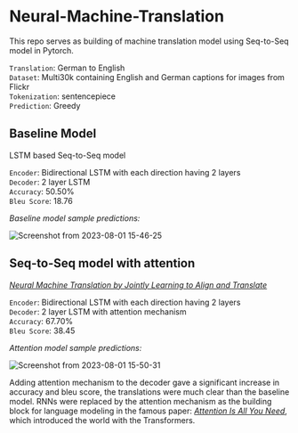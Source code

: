 # Neural-Machine-Translation
This repo serves as building of machine translation model using Seq-to-Seq model in Pytorch.<br>

`Translation`: German to English<br>
`Dataset`: Multi30k containing English and German captions for images from Flickr<br>
`Tokenization`: sentencepiece<br>
`Prediction`: Greedy

## Baseline Model
LSTM based Seq-to-Seq model<br>

`Encoder`: Bidirectional LSTM with each direction having 2 layers <br>
`Decoder`: 2 layer LSTM<br>
`Accuracy`: 50.50%<br>
`Bleu Score`: 18.76<br>

*Baseline model sample predictions:*

![Screenshot from 2023-08-01 15-46-25](https://github.com/maximus-21/Neural-Machine-Translation/assets/98597396/b54f54e4-127a-45b1-917e-17ee5801d448)

## Seq-to-Seq model with attention
*[Neural Machine Translation by Jointly Learning to Align and Translate](https://arxiv.org/abs/1409.0473)*<br>

`Encoder`: Bidirectional LSTM with each direction having 2 layers <br>
`Decoder`: 2 layer LSTM with attention mechanism<br>
`Accuracy`: 67.70%<br>
`Bleu Score`: 38.45<br>

*Attention model sample predictions:*

![Screenshot from 2023-08-01 15-50-31](https://github.com/maximus-21/Neural-Machine-Translation/assets/98597396/ca68ee49-ec14-48b1-812a-663885616fd3)


Adding attention mechanism to the decoder gave a significant increase in accuracy and bleu score, the translations were much clear than the baseline model. RNNs were replaced by the attention mechanism as the building block for language modeling in the famous paper: *[Attention Is All You Need](https://arxiv.org/abs/1706.03762)*, which introduced the world with the Transformers.


